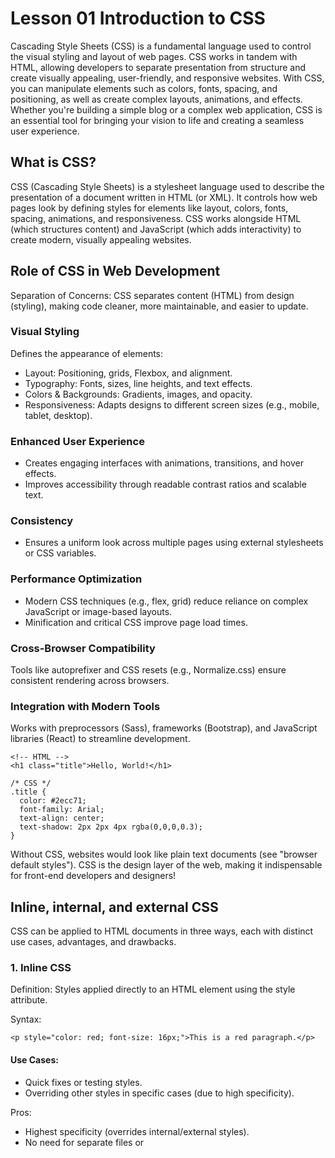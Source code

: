 # Lesson 01 Introduction to CSS
Cascading Style Sheets (CSS) is a fundamental language used to control the visual styling and layout of web pages. CSS works in tandem with HTML, allowing developers to separate presentation from structure and create visually appealing, user-friendly, and responsive websites. With CSS, you can manipulate elements such as colors, fonts, spacing, and positioning, as well as create complex layouts, animations, and effects. Whether you're building a simple blog or a complex web application, CSS is an essential tool for bringing your vision to life and creating a seamless user experience.

## What is CSS?
CSS (Cascading Style Sheets) is a stylesheet language used to describe the presentation of a document written in HTML (or XML). It controls how web pages look by defining styles for elements like layout, colors, fonts, spacing, animations, and responsiveness. CSS works alongside HTML (which structures content) and JavaScript (which adds interactivity) to create modern, visually appealing websites.

## Role of CSS in Web Development
Separation of Concerns: CSS separates content (HTML) from design (styling), making code cleaner, more maintainable, and easier to update.

### Visual Styling
Defines the appearance of elements:
- Layout: Positioning, grids, Flexbox, and alignment.
- Typography: Fonts, sizes, line heights, and text effects.
- Colors & Backgrounds: Gradients, images, and opacity.
- Responsiveness: Adapts designs to different screen sizes (e.g., mobile, tablet, desktop).

### Enhanced User Experience
- Creates engaging interfaces with animations, transitions, and hover effects.
- Improves accessibility through readable contrast ratios and scalable text.

### Consistency
- Ensures a uniform look across multiple pages using external stylesheets or CSS variables.

### Performance Optimization
- Modern CSS techniques (e.g., flex, grid) reduce reliance on complex JavaScript or image-based layouts.
- Minification and critical CSS improve page load times.

### Cross-Browser Compatibility
Tools like autoprefixer and CSS resets (e.g., Normalize.css) ensure consistent rendering across browsers.

### Integration with Modern Tools
Works with preprocessors (Sass), frameworks (Bootstrap), and JavaScript libraries (React) to streamline development.

```
<!-- HTML --> 
<h1 class="title">Hello, World!</h1> 
```
```
/* CSS */ 
.title { 
  color: #2ecc71; 
  font-family: Arial; 
  text-align: center; 
  text-shadow: 2px 2px 4px rgba(0,0,0,0.3); 
}
```
Without CSS, websites would look like plain text documents (see "browser default styles"). CSS is the design layer of the web, making it indispensable for front-end developers and designers! 

## Inline, internal, and external CSS
CSS can be applied to HTML documents in three ways, each with distinct use cases, advantages, and drawbacks.

### 1. Inline CSS
Definition: Styles applied directly to an HTML element using the style attribute.

Syntax:
```
<p style="color: red; font-size: 16px;">This is a red paragraph.</p>
```
#### Use Cases:
- Quick fixes or testing styles.
- Overriding other styles in specific cases (due to high specificity).

Pros:
- Highest specificity (overrides internal/external styles).
- No need for separate files or <style> tags.

#### Cons:
- Clutters HTML code.
- Difficult to maintain across large projects.
- Not reusable.

### 2. Internal (Embedded) CSS
Definition: Styles defined within a <style> block in the HTML document’s <head>.

Syntax:
```
<head>  
  <style>  
    p {  
      color: blue;  
      font-family: Arial;  
    }  
  </style>  
</head>
```

#### Use Cases:
Single-page websites or small projects.
Styles specific to one page only.

#### Pros:
Keeps HTML and CSS in one file.
Easier to manage than inline styles.

#### Cons:
Not reusable across multiple pages.
Increases HTML file size.

### 3. External CSS
Definition: Styles stored in a separate .css file and linked to HTML via <link>.

Syntax:
HTML:
```
<head>  
  <link rel="stylesheet" href="styles.css">  
</head>
```

```styles.css```:
```
p {  
  color: green;  
  margin: 10px;  
}
```

#### Use Cases:
- Multi-page websites.
- Large-scale projects requiring consistency.

#### Pros:
- Reusable across multiple pages.
- Clean separation of HTML and CSS.
- Improves page load speed (cached by browsers).

#### Cons:
- Requires an additional HTTP request (minor performance cost).

### Best Practices
- Use External CSS for most projects to ensure maintainability and reusability.
- Avoid Inline CSS except for temporary testing or overriding styles.
- Combine Methods when necessary (e.g., external styles + occasional internal overrides).

### CSS Hierarchy

| Style Type | Description | Example | Priority |
| --- | --- | --- | --- |
| External Stylesheet | Defined in a separate .css file | ```<link rel="stylesheet" type="text/css" href="styles.css">``` | Highest |
| Internal Stylesheet | Defined within an HTML document using the ```<style>``` tag | ``` <style> /* styles here */ </style> ``` | Middle |
| Inline Styles | Defined directly within an HTML element using the style attribute | ```<p style="color: blue;">This text is blue.</p>``` | Lowest |

### **Comparison: Inline vs. Internal vs. External CSS**

| Method      | Specificity | Reusability | Best For                  | Pros                                      | Cons                                      |
|-------------|-------------|-------------|---------------------------|-------------------------------------------|-------------------------------------------|
| **Inline**  | Highest     | None        | Quick fixes, overrides    | ⚡ Immediate priority<br>🛠️ No extra files | 🚫 Clutters HTML<br>🚫 Hard to maintain   |
| **Internal**| Medium      | Single page | Small projects            | 📂 Combines HTML/CSS<br>🎯 Page-specific  | 🚫 Bloats HTML<br>🚫 Not reusable         |
| **External**| Lowest      | All pages   | Professional development  | ♻️ Reusable<br>🚀 Cached for performance  | ⏳ Extra HTTP request                     |




   

